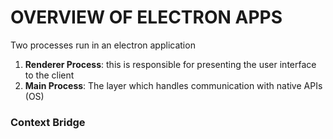 # OVERVIEW OF ELECTRON APPS

Two processes run in an electron application

1. **Renderer Process**: this is responsible for presenting the user interface to the client
2. **Main Process**: The layer which handles communication with native APIs (OS)

### Context Bridge

